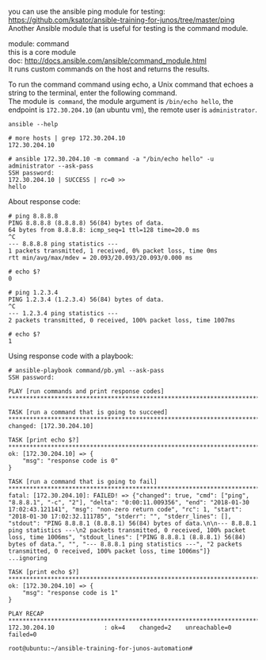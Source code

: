 you can use the ansible ping module for testing: https://github.com/ksator/ansible-training-for-junos/tree/master/ping  
Another Ansible module that is useful for testing is the command module.    

module: command  
this is a core module   
doc: http://docs.ansible.com/ansible/command_module.html   
It runs custom commands on the host and returns the results.  

To run the command command using echo, a Unix command that echoes a string to the terminal, enter the following command.  
The module is``` command```, the module argument is ```/bin/echo hello```, the endpoint is ```172.30.204.10``` (an ubuntu vm), the remote user is ```administrator```.

```
ansible --help
```
```
# more hosts | grep 172.30.204.10
172.30.204.10
```
```
# ansible 172.30.204.10 -m command -a "/bin/echo hello" -u administrator --ask-pass
SSH password: 
172.30.204.10 | SUCCESS | rc=0 >>
hello
```

About response code:  
```
# ping 8.8.8.8
PING 8.8.8.8 (8.8.8.8) 56(84) bytes of data.
64 bytes from 8.8.8.8: icmp_seq=1 ttl=128 time=20.0 ms
^C
--- 8.8.8.8 ping statistics ---
1 packets transmitted, 1 received, 0% packet loss, time 0ms
rtt min/avg/max/mdev = 20.093/20.093/20.093/0.000 ms

# echo $?
0
```
```
# ping 1.2.3.4
PING 1.2.3.4 (1.2.3.4) 56(84) bytes of data.
^C
--- 1.2.3.4 ping statistics ---
2 packets transmitted, 0 received, 100% packet loss, time 1007ms

# echo $?
1
```
Using response code with a playbook:
```
# ansible-playbook command/pb.yml --ask-pass
SSH password: 

PLAY [run commands and print response codes] *****************************************************************************************************************************

TASK [run a command that is going to succeed] ****************************************************************************************************************************
changed: [172.30.204.10]

TASK [print echo $?] *****************************************************************************************************************************************************
ok: [172.30.204.10] => {
    "msg": "response code is 0"
}

TASK [run a command that is going to fail] *******************************************************************************************************************************
fatal: [172.30.204.10]: FAILED! => {"changed": true, "cmd": ["ping", "8.8.8.1", "-c", "2"], "delta": "0:00:11.009356", "end": "2018-01-30 17:02:43.121141", "msg": "non-zero return code", "rc": 1, "start": "2018-01-30 17:02:32.111785", "stderr": "", "stderr_lines": [], "stdout": "PING 8.8.8.1 (8.8.8.1) 56(84) bytes of data.\n\n--- 8.8.8.1 ping statistics ---\n2 packets transmitted, 0 received, 100% packet loss, time 1006ms", "stdout_lines": ["PING 8.8.8.1 (8.8.8.1) 56(84) bytes of data.", "", "--- 8.8.8.1 ping statistics ---", "2 packets transmitted, 0 received, 100% packet loss, time 1006ms"]}
...ignoring

TASK [print echo $?] *****************************************************************************************************************************************************
ok: [172.30.204.10] => {
    "msg": "response code is 1"
}

PLAY RECAP ***************************************************************************************************************************************************************
172.30.204.10              : ok=4    changed=2    unreachable=0    failed=0   

root@ubuntu:~/ansible-training-for-junos-automation# 


```

